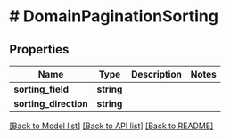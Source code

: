 # # DomainPaginationSorting

## Properties

Name | Type | Description | Notes
------------ | ------------- | ------------- | -------------
**sorting_field** | **string** |  |
**sorting_direction** | **string** |  |

[[Back to Model list]](../../README.md#models) [[Back to API list]](../../README.md#endpoints) [[Back to README]](../../README.md)
